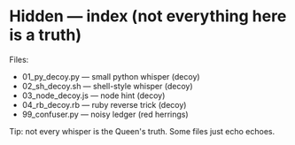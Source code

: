 # Hidden — index (not everything here is a truth)

Files:
- 01_py_decoy.py — small python whisper (decoy)
- 02_sh_decoy.sh — shell-style whisper (decoy)
- 03_node_decoy.js — node hint (decoy)
- 04_rb_decoy.rb — ruby reverse trick (decoy)
- 99_confuser.py — noisy ledger (red herrings)

Tip: not every whisper is the Queen's truth. Some files just echo echoes.
